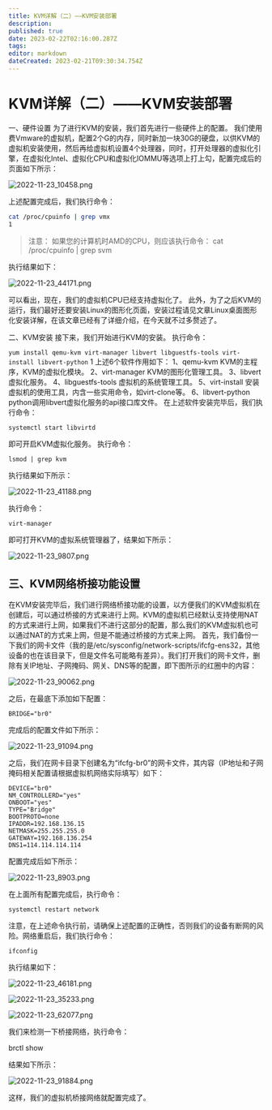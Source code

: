 ```yaml
---
title: KVM详解（二）——KVM安装部署
description: 
published: true
date: 2023-02-22T02:16:00.287Z
tags: 
editor: markdown
dateCreated: 2023-02-21T09:30:34.754Z
---
```


# KVM详解（二）——KVM安装部署
一、硬件设置
为了进行KVM的安装，我们首先进行一些硬件上的配置。
我们使用费Vmware的虚拟机，配置2个G的内存，同时新加一块30G的硬盘，以供KVM的虚拟机安装使用，然后再给虚拟机设置4个处理器，同时，打开处理器的虚拟化引擎，在虚拟化Intel、虚拟化CPU和虚拟化IOMMU等选项上打上勾，配置完成后的页面如下所示：

![2022-11-23_10458.png](/2022-11-23_10458.png)

上述配置完成后，我们执行命令：

```bash
cat /proc/cpuinfo | grep vmx
1
```

> 注意：
> 如果您的计算机时AMD的CPU，则应该执行命令：
> cat /proc/cpuinfo | grep svm

执行结果如下：

![2022-11-23_44171.png](/2022-11-23_44171.png)

可以看出，现在，我们的虚拟机CPU已经支持虚拟化了。
此外，为了之后KVM的运行，我们最好还要安装Linux的图形化页面，安装过程请见文章Linux桌面图形化安装详解，在该文章已经有了详细介绍，在今天就不过多赘述了。

二、KVM安装
接下来，我们开始进行KVM的安装。
执行命令：

```yum install qemu-kvm virt-manager libvert libguestfs-tools virt-install libvert-python```
1
上述6个软件作用如下：
1、qemu-kvm
KVM的主程序，KVM的虚拟化模块。
2、virt-manager
KVM的图形化管理工具。
3、libvert
虚拟化服务。
4、libguestfs-tools
虚拟机的系统管理工具。
5、virt-install
安装虚拟机的使用工具，内含一些实用命令，如virt-clone等。
6、libvert-python
python调用libvert虚拟化服务的api接口库文件。
在上述软件安装完毕后，我们执行命令：

`systemctl start libvirtd`

即可开启KVM虚拟化服务。
执行命令：

`lsmod | grep kvm`

执行结果如下所示：

![2022-11-23_41188.png](/2022-11-23_41188.png)

执行命令：

```bash
virt-manager
```

即可打开KVM的虚拟系统管理器了，结果如下所示：

![2022-11-23_9807.png](/2022-11-23_9807.png)

## 三、KVM网络桥接功能设置
在KVM安装完毕后，我们进行网络桥接功能的设置，以方便我们的KVM虚拟机在创建后，可以通过桥接的方式来进行上网。KVM的虚拟机已经默认支持使用NAT的方式来进行上网，如果我们不进行这部分的配置，那么我们的KVM虚拟机也可以通过NAT的方式来上网，但是不能通过桥接的方式来上网。
首先，我们备份一下我们的网卡文件（我的是/etc/sysconfig/network-scripts/ifcfg-ens32，其他设备的也在该目录下，但是文件名可能略有差异）。我们打开我们的网卡文件，删除有关IP地址、子网掩码、网关、DNS等的配置，即下图所示的红圈中的内容：

![2022-11-23_90062.png](/2022-11-23_90062.png)

之后，在最底下添加如下配置：

`BRIDGE="br0"`

完成后的配置文件如下所示：

![2022-11-23_91094.png](/2022-11-23_91094.png)

之后，我们在网卡目录下创建名为“ifcfg-br0”的网卡文件，其内容（IP地址和子网掩码相关配置请根据虚拟机网络实际填写）如下：
```
DEVICE="br0"
NM_CONTROLLERD="yes"
ONBOOT="yes"
TYPE="Bridge"
BOOTPROTO=none
IPADDR=192.168.136.15
NETMASK=255.255.255.0
GATEWAY=192.168.136.254
DNS1=114.114.114.114
```
配置完成后如下所示：

![2022-11-23_8903.png](/2022-11-23_8903.png)

在上面所有配置完成后，执行命令：

`systemctl restart network`

注意，在上述命令执行前，请确保上述配置的正确性，否则我们的设备有断网的风险。网络重启后，我们执行命令：

`ifconfig`

执行结果如下：

![2022-11-23_46181.png](/2022-11-23_46181.png)

![2022-11-23_35233.png](/2022-11-23_35233.png)

![2022-11-23_62077.png](/2022-11-23_62077.png)

我们来检测一下桥接网络，执行命令：

brctl show

结果如下所示：

![2022-11-23_91884.png](/2022-11-23_91884.png)

这样，我们的虚拟机桥接网络就配置完成了。